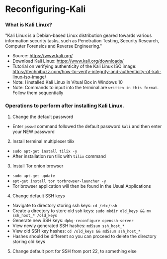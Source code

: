 # Reconfiguring-Kali

### What is Kali Linux?

"Kali Linux is a Debian-based Linux distribution geared towards various information security tasks, such as Penetration Testing, Security Research, Computer Forensics and Reverse Engineering." 

* Source: https://www.kali.org/ 
* Download Kali Linux: https://www.kali.org/downloads/
* Tutorial on verifying authenticity of the Kali Linux ISO image: https://technibuzz.com/how-to-verify-integrity-and-authenticity-of-kali-linux-iso-image/ 
* Note: I installed Kali Linux in Vitual Box in Windows 10
* Note: Commands to input into the terminal are `written in this format`. Follow them sequentially

### Operations to perform after installing Kali Linux. 

1. Change the default password 
* Enter `psswd` command followed the default password `kali` and then enter your NEW password

2. Install terminal multiplexer tilix
* `sudo apt-get install tilix -y`
* After installation run tilix with `tilix` command 

3. Install Tor onion browser
* `sudo apt-get update`
* `apt-get install tor torbrowser-launcher -y`
* Tor browser application will then be found in the Usual Applications 

4. Change default SSH keys
* Navigate to directory storing ssh keys: `cd /etc/ssh`
* Create a directory to store old ssh keys: `sudo mkdir old_keys && mv ssh_host_* /old_keys`
* Generate new SSH keys: `dpkg-reconfigure openssh-server`
* View newly generated SSH hashes: `md5sum ssh_host_*`
* View old SSH key hashes: `cd /old_keys && md5sum ssh_host_*`
* Hashes should be different so you can proceed to delete the directory storing old keys

5. Change default port for SSH from port 22, to something else 

